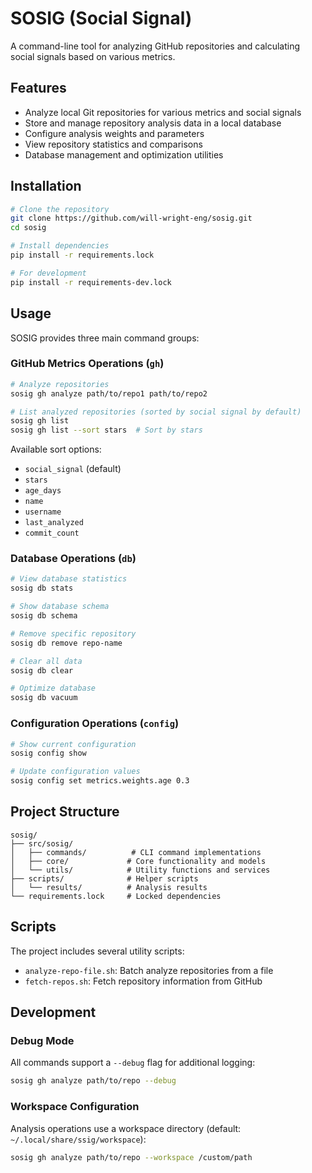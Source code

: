 # SOSIG (Social Signal)

A command-line tool for analyzing GitHub repositories and calculating social signals based on various metrics.

## Features

- Analyze local Git repositories for various metrics and social signals
- Store and manage repository analysis data in a local database
- Configure analysis weights and parameters
- View repository statistics and comparisons
- Database management and optimization utilities

## Installation

```bash
# Clone the repository
git clone https://github.com/will-wright-eng/sosig.git
cd sosig

# Install dependencies
pip install -r requirements.lock

# For development
pip install -r requirements-dev.lock
```

## Usage

SOSIG provides three main command groups:

### GitHub Metrics Operations (`gh`)

```bash
# Analyze repositories
sosig gh analyze path/to/repo1 path/to/repo2

# List analyzed repositories (sorted by social signal by default)
sosig gh list
sosig gh list --sort stars  # Sort by stars
```

Available sort options:

- `social_signal` (default)
- `stars`
- `age_days`
- `name`
- `username`
- `last_analyzed`
- `commit_count`

### Database Operations (`db`)

```bash
# View database statistics
sosig db stats

# Show database schema
sosig db schema

# Remove specific repository
sosig db remove repo-name

# Clear all data
sosig db clear

# Optimize database
sosig db vacuum
```

### Configuration Operations (`config`)

```bash
# Show current configuration
sosig config show

# Update configuration values
sosig config set metrics.weights.age 0.3
```

## Project Structure

```
sosig/
├── src/sosig/
│   ├── commands/          # CLI command implementations
│   ├── core/             # Core functionality and models
│   └── utils/            # Utility functions and services
├── scripts/              # Helper scripts
│   └── results/          # Analysis results
└── requirements.lock     # Locked dependencies
```

## Scripts

The project includes several utility scripts:

- `analyze-repo-file.sh`: Batch analyze repositories from a file
- `fetch-repos.sh`: Fetch repository information from GitHub

## Development

### Debug Mode

All commands support a `--debug` flag for additional logging:

```bash
sosig gh analyze path/to/repo --debug
```

### Workspace Configuration

Analysis operations use a workspace directory (default: `~/.local/share/ssig/workspace`):

```bash
sosig gh analyze path/to/repo --workspace /custom/path
```
